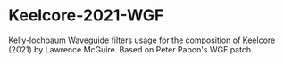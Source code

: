 # Keelcore-2021-WGF
Kelly-lochbaum Waveguide filters usage for the composition of Keelcore (2021) by Lawrence McGuire. Based on Peter Pabon's WGF patch.
